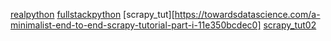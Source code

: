 [realpython](https://realpython.com/)
[fullstackpython](https://www.fullstackpython.com/django.html)
[scrapy_tut][https://towardsdatascience.com/a-minimalist-end-to-end-scrapy-tutorial-part-i-11e350bcdec0]
[scrapy_tut02](https://dev.to/davidmm1707/crawler-rules-and-linkextractor-04-python-scrapy-tutorial-for-beginners-3g4d)
